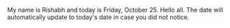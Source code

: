 My name is Rishabh and today is Friday, October 25. Hello all. The date will automatically update to today's date in case you did not notice.
